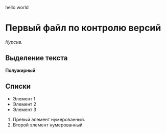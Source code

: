 hello world
# Первый файл по контролю версий
*Курсив.*
## Выделение текста 
**Полужирный**

## Списки 
* Элемент 1
* Элемент 2
* Элемент 3

1. Превый элемент нумерованный.
2. Второй элемент нумерованный. 



